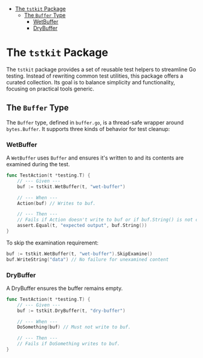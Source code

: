 <!-- TOC -->
* [The `tstkit` Package](#the-tstkit-package)
  * [The `Buffer` Type](#the-buffer-type)
    * [WetBuffer](#wetbuffer)
    * [DryBuffer](#drybuffer)
<!-- TOC -->

# The `tstkit` Package

The `tstkit` package provides a set of reusable test helpers to streamline Go
testing. Instead of rewriting common test utilities, this package offers a
curated collection. Its goal is to balance simplicity and functionality, 
focusing on practical tools generic.

## The `Buffer` Type

The `Buffer` type, defined in `buffer.go`, is a thread-safe wrapper around
`bytes.Buffer`. It supports three kinds of behavior for test cleanup:

### WetBuffer

A `WetBuffer` uses `Buffer` and ensures it's written to and its contents are examined during the test.

```go
func TestAction(t *testing.T) {
    // --- Given ---
    buf := tstkit.WetBuffer(t, "wet-buffer")

    // --- When ---
    Action(buf) // Writes to buf.

    // --- Then ---
    // Fails if Action doesn't write to buf or if buf.String() is not called.
    assert.Equal(t, "expected output", buf.String())   
}
```

To skip the examination requirement:

```go
buf := tstkit.WetBuffer(t, "wet-buffer").SkipExamine()
buf.WriteString("data") // No failure for unexamined content
```

### DryBuffer

A DryBuffer ensures the buffer remains empty.

```go
func TestAction(t *testing.T) {
    // --- Given ---
    buf := tstkit.DryBuffer(t, "dry-buffer")

    // --- When ---
    DoSomething(buf) // Must not write to buf.

    // --- Then ---
    // Fails if DoSomething writes to buf.
}
```
